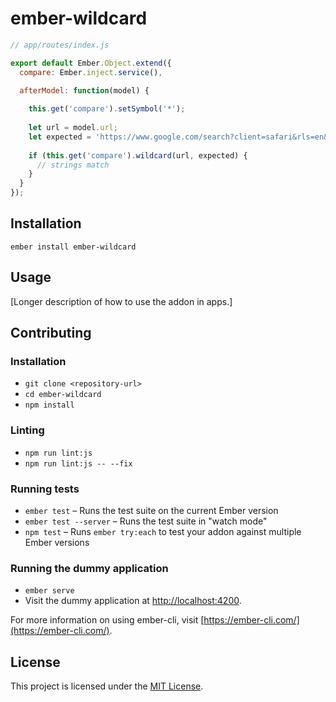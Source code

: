 ember-wildcard
==============================================================================

```js
// app/routes/index.js

export default Ember.Object.extend({
  compare: Ember.inject.service(),

  afterModel: function(model) {
  
    this.get('compare').setSymbol('*');
  
    let url = model.url;
    let expected = 'https://www.google.com/search?client=safari&rls=en&q=**********&ie=UTF-8&oe=UTF-8';
    
    if (this.get('compare').wildcard(url, expected) {
      // strings match
    }
  }
});
```

Installation
------------------------------------------------------------------------------

```
ember install ember-wildcard
```


Usage
------------------------------------------------------------------------------

[Longer description of how to use the addon in apps.]


Contributing
------------------------------------------------------------------------------

### Installation

* `git clone <repository-url>`
* `cd ember-wildcard`
* `npm install`

### Linting

* `npm run lint:js`
* `npm run lint:js -- --fix`

### Running tests

* `ember test` – Runs the test suite on the current Ember version
* `ember test --server` – Runs the test suite in "watch mode"
* `npm test` – Runs `ember try:each` to test your addon against multiple Ember versions

### Running the dummy application

* `ember serve`
* Visit the dummy application at [http://localhost:4200](http://localhost:4200).

For more information on using ember-cli, visit [https://ember-cli.com/](https://ember-cli.com/).

License
------------------------------------------------------------------------------

This project is licensed under the [MIT License](LICENSE.md).
